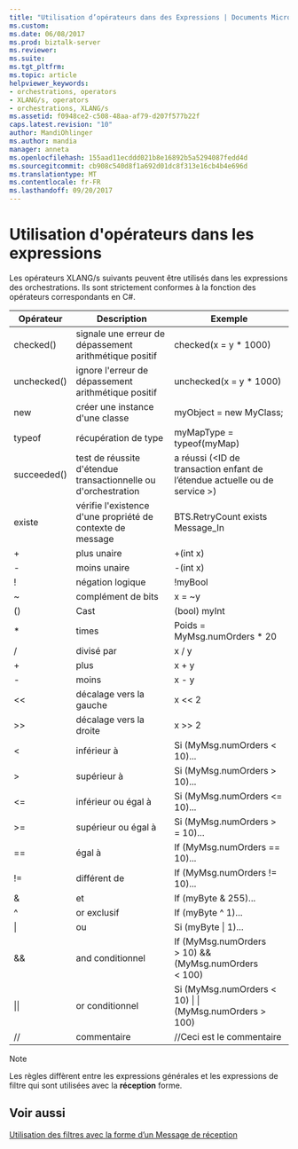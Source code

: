 ```yaml
---
title: "Utilisation d’opérateurs dans des Expressions | Documents Microsoft"
ms.custom: 
ms.date: 06/08/2017
ms.prod: biztalk-server
ms.reviewer: 
ms.suite: 
ms.tgt_pltfrm: 
ms.topic: article
helpviewer_keywords:
- orchestrations, operators
- XLANG/s, operators
- orchestrations, XLANG/s
ms.assetid: f0948ce2-c508-48aa-af79-d207f577b22f
caps.latest.revision: "10"
author: MandiOhlinger
ms.author: mandia
manager: anneta
ms.openlocfilehash: 155aad11ecddd021b8e16892b5a5294087fedd4d
ms.sourcegitcommit: cb908c540d8f1a692d01dc8f313e16cb4b4e696d
ms.translationtype: MT
ms.contentlocale: fr-FR
ms.lasthandoff: 09/20/2017
---
```

# <a name="using-operators-in-expressions"></a>Utilisation d'opérateurs dans les expressions
Les opérateurs XLANG/s suivants peuvent être utilisés dans les expressions des orchestrations. Ils sont strictement conformes à la fonction des opérateurs correspondants en C#.  
  
|Opérateur| Description|Exemple|  
|--------------|-----------------|-------------|  
|checked()|signale une erreur de dépassement arithmétique positif|checked(x = y * 1000)|  
|unchecked()|ignore l'erreur de dépassement arithmétique positif|unchecked(x = y * 1000)|  
|new|créer une instance d'une classe|myObject = new MyClass;|  
|typeof|récupération de type|myMapType = typeof(myMap)|  
|succeeded()|test de réussite d'étendue transactionnelle ou d'orchestration|a réussi (\<ID de transaction enfant de l’étendue actuelle ou de service >)|  
|existe|vérifie l'existence d'une propriété de contexte de message|BTS.RetryCount exists Message_In|  
|+|plus unaire|+(int x)|  
|-|moins unaire|-(int x)|  
|!|négation logique|!myBool|  
|~|complément de bits|x = ~y|  
|()|Cast|(bool) myInt|  
|*|times|Poids = MyMsg.numOrders * 20|  
|/|divisé par|x / y|  
|+|plus|x + y|  
|-|moins|x - y|  
|<<|décalage vers la gauche|x <\< 2|  
|>>|décalage vers la droite|x >> 2|  
|<|inférieur à|Si (MyMsg.numOrders \< 10)...|  
|>|supérieur à|Si (MyMsg.numOrders > 10)...|  
|<=|inférieur ou égal à|Si (MyMsg.numOrders \<= 10)...|  
|>=|supérieur ou égal à|Si (MyMsg.numOrders > = 10)...|  
|==|égal à|If (MyMsg.numOrders == 10)...|  
|!=|différent de|If (MyMsg.numOrders != 10)...|  
|&|et|If (myByte & 255)...|  
|^|or exclusif|If (myByte ^ 1)...|  
|&#124;|ou|Si (myByte &#124; 1)...|  
|&&|and conditionnel|If (MyMsg.numOrders > 10) && (MyMsg.numOrders < 100)|  
|&#124;&#124;|or conditionnel|Si (MyMsg.numOrders \< 10) &#124; &#124; (MyMsg.numOrders > 100)|  
|//|commentaire|//Ceci est le commentaire|  
  
> [!NOTE]
>  Les règles diffèrent entre les expressions générales et les expressions de filtre qui sont utilisées avec la **réception** forme.  
  
## <a name="see-also"></a>Voir aussi  
 [Utilisation des filtres avec la forme d’un Message de réception](../core/using-filters-with-the-receive-message-shape.md)